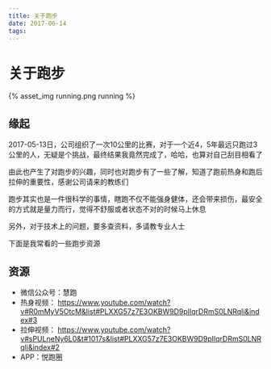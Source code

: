 ```yaml
---
title: 关于跑步
date: 2017-06-14
tags:
---
```


# 关于跑步

{% asset_img running.png running %}

## 缘起

2017-05-13日，公司组织了一次10公里的比赛，对于一个近4，5年最远只跑过3公里的人，无疑是个挑战，最终结果我竟然完成了，哈哈，也算对自己刮目相看了

由此也产生了对跑步的兴趣，同时也对跑步有了一些了解，知道了跑前热身和跑后拉伸的重要性，感谢公司请来的教练们

跑步其实也是一件很科学的事情，瞎跑不仅不能强身健体，还会带来损伤，最安全的方式就是量力而行，觉得不舒服或者状态不对的时候马上休息

另外，对于技术上的问题，要多查资料，多请教专业人士

下面是我常看的一些跑步资源

## 资源

* 微信公众号：慧跑
* 热身视频： https://www.youtube.com/watch?v#R0mMyV5OtcM&list#PLXXG57z7E3OKBW9D9pIlqrDRmS0LNRqli&index#3
* 拉伸视频： https://www.youtube.com/watch?v#sPULneNy6L0&t#1017s&list#PLXXG57z7E3OKBW9D9pIlqrDRmS0LNRqli&index#2
* APP：悦跑圈

